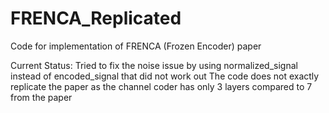 # FRENCA_Replicated
Code for implementation of FRENCA (Frozen Encoder) paper

Current Status: Tried to fix the noise issue by using normalized_signal instead of encoded_signal that did not work out
The code does not exactly replicate the paper as the channel coder has only 3 layers compared to 7 from the paper
